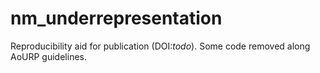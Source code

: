 # nm_underrepresentation
Reproducibility aid for publication (DOI:_todo_). Some code removed along AoURP guidelines.
